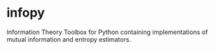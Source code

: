 # infopy
Information Theory Toolbox for Python containing implementations of mutual information and entropy estimators.
